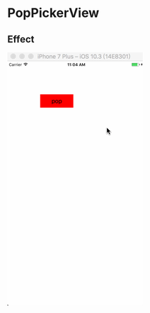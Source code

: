 # PopPickerView

## Effect
![guide](https://github.com/GGSDU/PopPickerView/blob/master/PopPickerView/PopPickerView/guide.gif)
